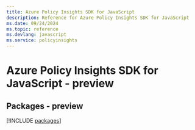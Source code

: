 ```yaml
---
title: Azure Policy Insights SDK for JavaScript
description: Reference for Azure Policy Insights SDK for JavaScript
ms.date: 09/24/2024
ms.topic: reference
ms.devlang: javascript
ms.service: policyinsights
---
```

# Azure Policy Insights SDK for JavaScript - preview
## Packages - preview
[!INCLUDE [packages](policy-insights-index.md)]